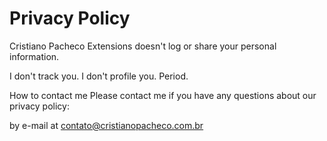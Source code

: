 # Privacy Policy

Cristiano Pacheco Extensions doesn't log or share your personal information.

I don't track you. I don't profile you. Period.

How to contact me
Please contact me if you have any questions about our privacy policy:

by e-mail at contato@cristianopacheco.com.br

